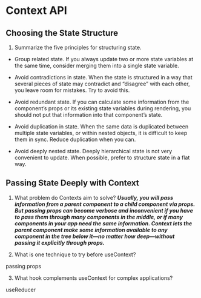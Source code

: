 # Context API  

## Choosing the State Structure

1. Summarize the five principles for structuring state. 

- Group related state. If you always update two or more state variables at the same time, consider merging them into a single state variable.

- Avoid contradictions in state. When the state is structured in a way that several pieces of state may contradict and “disagree” with each other, you leave room for mistakes. Try to avoid this.

- Avoid redundant state. If you can calculate some information from the component’s props or its existing state variables during rendering, you should not put that information into that component’s state.

- Avoid duplication in state. When the same data is duplicated between multiple state variables, or within nested objects, it is difficult to keep them in sync. Reduce duplication when you can.

- Avoid deeply nested state. Deeply hierarchical state is not very convenient to update. When possible, prefer to structure state in a flat way.

## Passing State Deeply with Context

1. What problem do Contexts aim to solve?
***Usually, you will pass information from a parent component to a child component via props. But passing props can become verbose and inconvenient if you have to pass them through many components in the middle, or if many components in your app need the same information. Context lets the parent component make some information available to any component in the tree below it—no matter how deep—without passing it explicitly through props.***

2. What is one technique to try before useContext?  

 passing props

3. What hook complements useContext for complex applications?  

useReducer